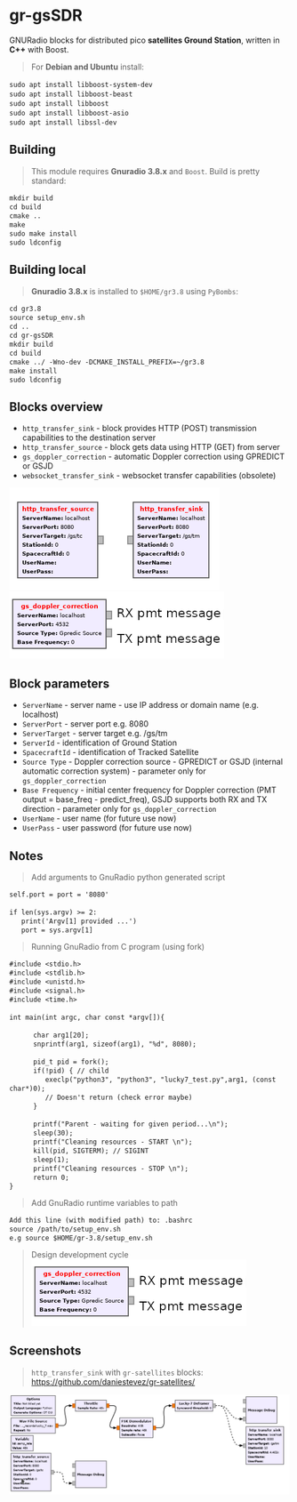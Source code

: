 
# gr-gsSDR
GNURadio blocks for distributed pico **satellites Ground Station**, written in **C++** with Boost. 

>For **Debian and Ubuntu** install:

`sudo apt install libboost-system-dev`  
`sudo apt install libboost-beast`  
`sudo apt install libboost`  
`sudo apt install libboost-asio`  
`sudo apt install libssl-dev`

## Building
>This module requires **Gnuradio 3.8.x** and `Boost`.
>Build is pretty standard:
```
mkdir build
cd build
cmake ..
make
sudo make install
sudo ldconfig
```
## Building local

>**Gnuradio 3.8.x** is installed to `$HOME/gr3.8` using `PyBombs`:

```
cd gr3.8
source setup_env.sh 
cd ..
cd gr-gsSDR
mkdir build 
cd build
cmake ../ -Wno-dev -DCMAKE_INSTALL_PREFIX=~/gr3.8
make install
sudo ldconfig
```

## Blocks overview

- `http_transfer_sink` - block provides HTTP (POST) transmission capabilities to the destination server
- `http_transfer_source` - block gets data using HTTP (GET) from server
- `gs_doppler_correction` - automatic Doppler correction using GPREDICT or GSJD 
- `websocket_transfer_sink` - websocket transfer capabilities (obsolete)

![Source_sink](https://github.com/pavelfpl/gr-gsSDR/blob/master/http_sink_source.png)
![Doppler](https://github.com/pavelfpl/gr-gsSDR/blob/master/doppler_correction.png)

## Block parameters

- `ServerName` - server name - use IP address or domain name (e.g. localhost)
- `ServerPort` - server port e.g. 8080
- `ServerTarget` - server target e.g. /gs/tm
- `ServerId` - identification of Ground Station
- `SpacecraftId` - identification of Tracked Satellite
- `Source Type` - Doppler correction source - GPREDICT or GSJD (internal automatic correction system) - parameter only for `gs_doppler_correction`
- `Base Frequency` - initial center frequency for Doppler correction (PMT output = base_freq - predict_freq), GSJD supports both RX and TX direction - parameter only for `gs_doppler_correction` 
- `UserName` - user name (for future use now)
- `UserPass` - user password (for future use now)

## Notes
> Add arguments to GnuRadio python generated script
```
self.port = port = '8080'
        
if len(sys.argv) >= 2:
   print('Argv[1] provided ...')
   port = sys.argv[1] 
```
> Running GnuRadio from C program (using fork)

```
#include <stdio.h>
#include <stdlib.h>
#include <unistd.h>
#include <signal.h>
#include <time.h>

int main(int argc, char const *argv[]){

      char arg1[20];
      snprintf(arg1, sizeof(arg1), "%d", 8080);
      
      pid_t pid = fork();
      if(!pid) { // child
         execlp("python3", "python3", "lucky7_test.py",arg1, (const char*)0);
         // Doesn't return (check error maybe)
      }

      printf("Parent - waiting for given period...\n");
      sleep(30);
      printf("Cleaning resources - START \n");
      kill(pid, SIGTERM); // SIGINT
      sleep(1);
      printf("Cleaning resources - STOP \n");
      return 0;
}
```
> Add GnuRadio runtime variables to path
```
Add this line (with modified path) to: .bashrc
source /path/to/setup_env.sh 
e.g source $HOME/gr-3.8/setup_env.sh 
```

> Design development cycle
![Dev cycle](https://github.com/pavelfpl/gr-gsSDR/blob/master/doppler_correction.png)

## Screenshots

>`http_transfer_sink` with `gr-satellites` blocks: https://github.com/daniestevez/gr-satellites/

![Example Source](https://github.com/pavelfpl/gr-gsSDR/blob/master/examples/http_transfer_sink_example.png)

